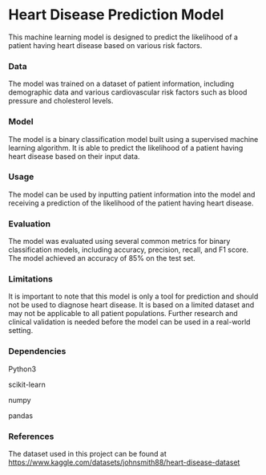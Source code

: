 
# Heart Disease Prediction Model
This machine learning model is designed to predict the likelihood of a patient having heart disease based on various risk factors.

### Data
The model was trained on a dataset of patient information, including demographic data and various cardiovascular risk factors such as blood pressure and cholesterol levels.

### Model
The model is a binary classification model built using a supervised machine learning algorithm. It is able to predict the likelihood of a patient having heart disease based on their input data.

### Usage
The model can be used by inputting patient information into the model and receiving a prediction of the likelihood of the patient having heart disease.

### Evaluation
The model was evaluated using several common metrics for binary classification models, including accuracy, precision, recall, and F1 score. The model achieved an accuracy of 85% on the test set.

### Limitations
It is important to note that this model is only a tool for prediction and should not be used to diagnose heart disease. It is based on a limited dataset and may not be applicable to all patient populations. Further research and clinical validation is needed before the model can be used in a real-world setting.

### Dependencies
Python3

scikit-learn

numpy

pandas


### References
The dataset used in this project can be found at https://www.kaggle.com/datasets/johnsmith88/heart-disease-dataset
